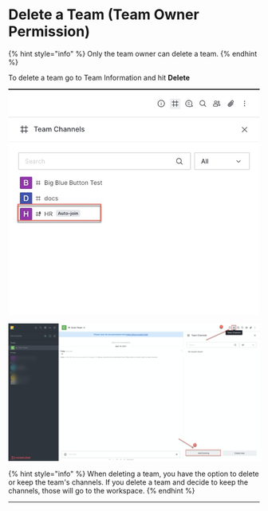 # Delete a Team (Team Owner Permission)

{% hint style="info" %}
Only the team owner can delete a team.
{% endhint %}

To delete a team go to Team Information and hit **Delete**

![](<../../../.gitbook/assets/image (360).png>)

![](<../../../.gitbook/assets/image (353).png>)

{% hint style="info" %}
When deleting a team, you have the option to delete or keep the team's channels. If you delete a team and decide to keep the channels, those will go to the workspace.
{% endhint %}

****
